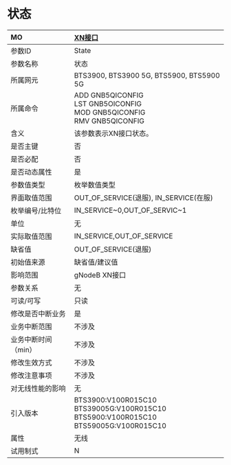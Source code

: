 # 状态<table><thread><tr><th align = "left">MO</th><th align = "left"><a href = "index.html#状态-3">XN接口</a></td></tr></thread><tbody><tr><td>参数ID</td><td>State</td></tr><tr><td>参数名称</td><td>状态</td></tr><tr><td>所属网元</td><td>BTS3900, BTS3900 5G, BTS5900, BTS5900 5G</td></tr><tr><td>所属命令</td><td>ADD GNB5QICONFIG<br>LST GNB5OICONFIG<br>MOD GNB5QICONFIG<br>RMV GNB5QICONFIG</td></tr><tr><td>含义</td><td>该参数表示XN接口状态。</td></tr><tr><td>是否主键</td><td>否</td></tr><tr><td>是否必配</td><td>否</td></tr><tr><td>是否动态属性</td><td>是</td></tr><tr><td>参数值类型</td><td>枚举数值类型</td></tr><tr><td>界面取值范围</td><td>OUT_OF_SERVICE(退服), IN_SERVICE(在服)</td></tr><tr><td>枚举编号/比特位</td><td>IN_SERVICE~0,OUT_OF_SERVIC~1</td></tr><tr><td>单位</td><td>无</td></tr><tr><td>实际取值范围</td><td>IN_SERVICE,OUT_OF_SERVICE</td></tr><tr><td>缺省值</td><td>OUT_OF_SERVICE(退服)</td></tr><tr><td>初始值来源</td><td>缺省值/建议值</td></tr><tr><td>影响范围</td><td>gNodeB XN接口</td></tr><tr><td>参数关系</td><td>无</td></tr><tr><td>可读/可写</td><td>只读</td></tr><tr><td>修改是否中断业务</td><td>是</td></tr><tr><td>业务中断范围</td><td>不涉及</td></tr><tr><td>业务中断时间（min）</td><td>不涉及</td></tr><tr><td>修改生效方式</td><td>不涉及</td></tr><tr><td>修改注意事项</td><td>不涉及</td></tr><tr><td>对无线性能的影响</td><td>无</td></tr><tr><td>引入版本</td><td>BTS3900:V100R015C10<br>BTS39005G:V100R015C10<br>BTS5900:V100R015C10<br>BTS59005G:V100R015C10</td></tr><tr><td>属性</td><td>无线</td></tr><tr><td>试用制式</td><td>N</td></tr></tbody></table>